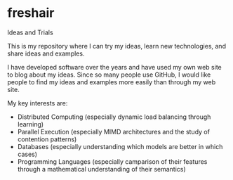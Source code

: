 # freshair
Ideas and Trials

This is my repository where I can try my ideas, learn new technologies, and share ideas and examples.

I have developed software over the years and have used my own web site to blog about my ideas.
Since so many people use GitHub, I would like people to find my ideas and examples more easily than through my web site.

My key interests are:
* Distributed Computing (especially dynamic load balancing through learning)
* Parallel Execution (especially MIMD architectures and the study of contention patterns)
* Databases (especially understanding which models are better in which cases)
* Programming Languages (especially camparison of their features through a mathematical understanding of their semantics)
